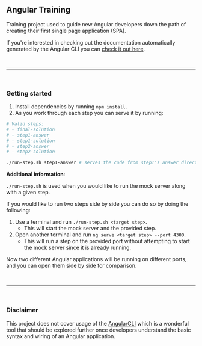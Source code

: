 ## Angular Training

Training project used to guide new Angular developers down the path of creating their first single page application (SPA).

If you're interested in checking out the documentation automatically generated by the Angular CLI you can [check it out here][AngularGeneratedReadme].

<br><hr><br>

### Getting started

1. Install dependencies by running `npm install`.
2. As you work through each step you can serve it by running:

```Bash
# Valid steps:
# - final-solution
# - step1-answer
# - step1-solution
# - step2-answer
# - step2-solution

./run-step.sh step1-answer # serves the code from step1's answer directory.
```

**Additional information**:

`./run-step.sh` is used when you would like to run the mock server along with a given step.

If you would like to run two steps side by side you can do so by doing the following:

1. Use a terminal and run `./run-step.sh <target step>`.
    + This will start the mock server and the provided step.
2. Open another terminal and run `ng serve <target step> --port 4300`.
    + This will run a step on the provided port without attempting to start the mock server since it is already running.

Now two different Angular applications will be running on different ports, and you can open them side by side for comparison.

<br><hr><br>

### Disclaimer

This project does not cover usage of the [AngularCLI] which is a wonderful tool that should be explored further once developers understand the basic syntax and wiring of an Angular application.

<!-- Links -->
[AngularGeneratedReadme]: ./docs/AngularGeneratedReadme.md
[AngularCLI]: https://angular.io/cli
